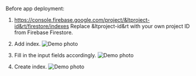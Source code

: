 Before app deployment:

1.	https://console.firebase.google.com/project/&ltproject-id&rt/firestore/indexes
	Replace &ltproject-id&rt with your own project ID from Firebase Firestore.

2.	Add index.
	![Demo photo](https://github.com/snwl123/PCMOB4/PCMOB4-01/assets/README_assets/README_01.png)

3.	Fill in the input fields accordingly.
	![Demo photo](https://github.com/snwl123/PCMOB4/PCMOB4-01/assets/README_assets/README_02.png)

3.	Create index.
	![Demo photo](https://github.com/snwl123/PCMOB4/PCMOB4-01/assets/README_assets/README_03.png)


